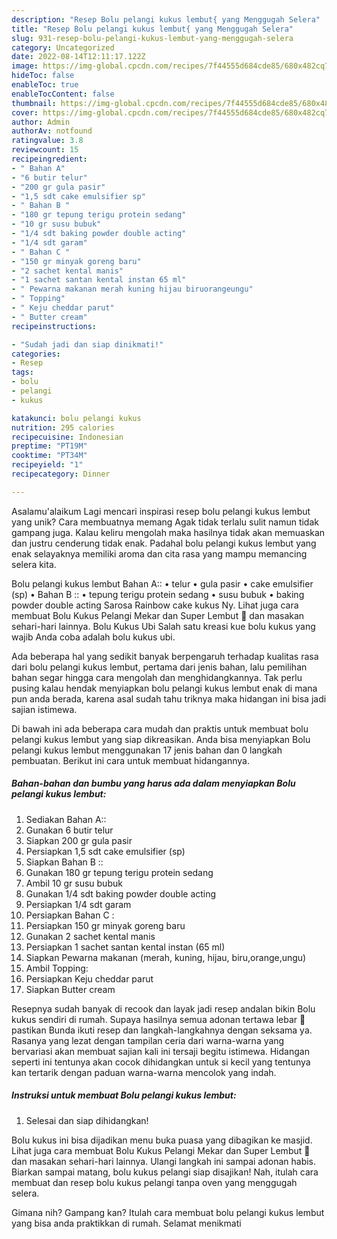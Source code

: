 ```yaml
---
description: "Resep Bolu pelangi kukus lembut{ yang Menggugah Selera"
title: "Resep Bolu pelangi kukus lembut{ yang Menggugah Selera"
slug: 931-resep-bolu-pelangi-kukus-lembut-yang-menggugah-selera
category: Uncategorized
date: 2022-08-14T12:11:17.122Z
image: https://img-global.cpcdn.com/recipes/7f44555d684cde85/680x482cq70/bolu-pelangi-kukus-lembut-foto-resep-utama.jpg
hideToc: false
enableToc: true
enableTocContent: false
thumbnail: https://img-global.cpcdn.com/recipes/7f44555d684cde85/680x482cq70/bolu-pelangi-kukus-lembut-foto-resep-utama.jpg
cover: https://img-global.cpcdn.com/recipes/7f44555d684cde85/680x482cq70/bolu-pelangi-kukus-lembut-foto-resep-utama.jpg
author: Admin
authorAv: notfound
ratingvalue: 3.8
reviewcount: 15
recipeingredient:
- " Bahan A"
- "6 butir telur"
- "200 gr gula pasir"
- "1,5 sdt cake emulsifier sp"
- " Bahan B "
- "180 gr tepung terigu protein sedang"
- "10 gr susu bubuk"
- "1/4 sdt baking powder double acting"
- "1/4 sdt garam"
- " Bahan C "
- "150 gr minyak goreng baru"
- "2 sachet kental manis"
- "1 sachet santan kental instan 65 ml"
- " Pewarna makanan merah kuning hijau biruorangeungu"
- " Topping"
- " Keju cheddar parut"
- " Butter cream"
recipeinstructions:

- "Sudah jadi dan siap dinikmati!"
categories:
- Resep
tags:
- bolu
- pelangi
- kukus

katakunci: bolu pelangi kukus 
nutrition: 295 calories
recipecuisine: Indonesian
preptime: "PT19M"
cooktime: "PT34M"
recipeyield: "1"
recipecategory: Dinner

---
```



Asalamu'alaikum Lagi mencari inspirasi resep bolu pelangi kukus lembut yang unik? Cara membuatnya memang Agak tidak terlalu sulit namun tidak gampang juga. Kalau keliru mengolah maka hasilnya tidak akan memuaskan dan justru cenderung tidak enak. Padahal bolu pelangi kukus lembut yang enak selayaknya memiliki aroma dan cita rasa yang mampu memancing selera kita.


Bolu pelangi kukus lembut Bahan A:: • telur • gula pasir • cake emulsifier (sp) • Bahan B :: • tepung terigu protein sedang • susu bubuk • baking powder double acting Sarosa Rainbow cake kukus Ny. Lihat juga cara membuat Bolu Kukus Pelangi Mekar dan Super Lembut 🌈 dan masakan sehari-hari lainnya. Bolu Kukus Ubi Salah satu kreasi kue bolu kukus yang wajib Anda coba adalah bolu kukus ubi.

Ada beberapa hal yang sedikit banyak berpengaruh terhadap kualitas rasa dari bolu pelangi kukus lembut, pertama dari jenis bahan, lalu pemilihan bahan segar hingga cara mengolah dan menghidangkannya. Tak perlu pusing kalau hendak menyiapkan bolu pelangi kukus lembut enak di mana pun anda berada, karena asal sudah tahu triknya maka hidangan ini bisa jadi sajian istimewa.


Di bawah ini ada beberapa cara mudah dan praktis untuk membuat bolu pelangi kukus lembut yang siap dikreasikan. Anda bisa menyiapkan Bolu pelangi kukus lembut menggunakan 17 jenis bahan dan 0 langkah pembuatan. Berikut ini cara untuk membuat hidangannya.

<!--inarticleads1-->

##### Bahan-bahan dan bumbu yang harus ada dalam menyiapkan Bolu pelangi kukus lembut:

1. Sediakan  Bahan A::
1. Gunakan 6 butir telur
1. Siapkan 200 gr gula pasir
1. Persiapkan 1,5 sdt cake emulsifier (sp)
1. Siapkan  Bahan B ::
1. Gunakan 180 gr tepung terigu protein sedang
1. Ambil 10 gr susu bubuk
1. Gunakan 1/4 sdt baking powder double acting
1. Persiapkan 1/4 sdt garam
1. Persiapkan  Bahan C :
1. Persiapkan 150 gr minyak goreng baru
1. Gunakan 2 sachet kental manis
1. Persiapkan 1 sachet santan kental instan (65 ml)
1. Siapkan  Pewarna makanan (merah, kuning, hijau, biru,orange,ungu)
1. Ambil  Topping:
1. Persiapkan  Keju cheddar parut
1. Siapkan  Butter cream


Resepnya sudah banyak di recook dan layak jadi resep andalan bikin Bolu kukus sendiri di rumah. Supaya hasilnya semua adonan tertawa lebar 🤭 pastikan Bunda ikuti resep dan langkah-langkahnya dengan seksama ya. Rasanya yang lezat dengan tampilan ceria dari warna-warna yang bervariasi akan membuat sajian kali ini tersaji begitu istimewa. Hidangan seperti ini tentunya akan cocok dihidangkan untuk si kecil yang tentunya kan tertarik dengan paduan warna-warna mencolok yang indah. 

<!--inarticleads2-->

##### Instruksi untuk membuat Bolu pelangi kukus lembut:


1. Selesai dan siap dihidangkan!

Bolu kukus ini bisa dijadikan menu buka puasa yang dibagikan ke masjid. Lihat juga cara membuat Bolu Kukus Pelangi Mekar dan Super Lembut 🌈 dan masakan sehari-hari lainnya. Ulangi langkah ini sampai adonan habis. Biarkan sampai matang, bolu kukus pelangi siap disajikan! Nah, itulah cara membuat dan resep bolu kukus pelangi tanpa oven yang menggugah selera. 

Gimana nih? Gampang kan? Itulah cara membuat bolu pelangi kukus lembut yang bisa anda praktikkan di rumah. Selamat menikmati
